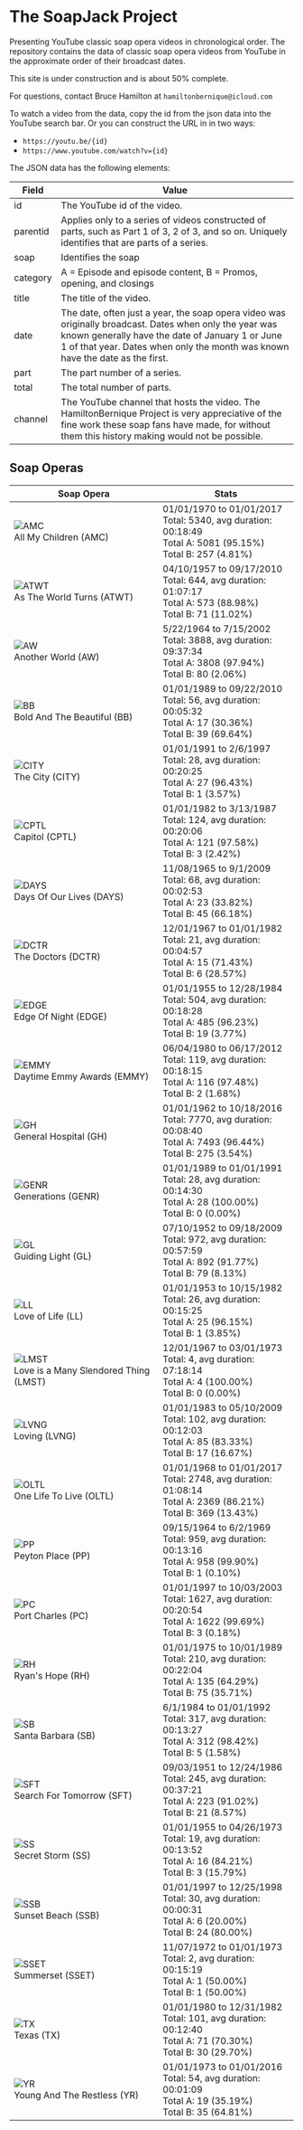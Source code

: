 # The SoapJack Project

Presenting YouTube classic soap opera videos in chronological order. The repository contains the data of classic soap opera videos from YouTube in the approximate order of their broadcast dates.

This site is under construction and is about 50% complete.

For questions, contact Bruce Hamilton at `hamiltonbernique@icloud.com`

To watch a video from the data, copy the id from the json data into the YouTube search bar. Or you can construct the URL in in two ways:

- `https://youtu.be/{id}`
- `https://www.youtube.com/watch?v={id}`

The JSON data has the following elements:

| Field | Value |
| --- | --- |
| id | The YouTube id of the video. |
| parentid | Applies only to a series of videos constructed of parts, such as Part 1 of 3, 2 of 3, and so on. Uniquely identifies that are parts of a series. |
| soap | Identifies the soap |
| category | A = Episode and episode content, B = Promos, opening, and closings |
| title | The title of the video. |
| date | The date, often just a year, the soap opera video was originally broadcast. Dates when only the year was known generally have the date of January 1 or June 1 of that year. Dates when only the month was known have the date as the first.|
| part | The part number of a series. |
| total | The total number of parts. |
| channel | The YouTube channel that hosts the video. The HamiltonBernique Project is very appreciative of the fine work these soap fans have made, for without them this history making would not be possible.|

## Soap Operas

| Soap Opera | Stats
| --- | --- |
| ![AMC](/z-media/AMC.png)<br>All My Children (AMC) | 01/01/1970 to 01/01/2017<br>Total: 5340, avg duration: 00:18:49<br>Total A: 5081 (95.15%)<br>Total B: 257 (4.81%) |
| ![ATWT](/z-media/ATWT.png)<br>As The World Turns (ATWT) | 04/10/1957 to 09/17/2010<br>Total: 644, avg duration: 01:07:17<br>Total A: 573 (88.98%)<br>Total B: 71 (11.02%) |
| ![AW](/z-media/AW.png)<br>Another World (AW) | 5/22/1964 to 7/15/2002<br>Total: 3888, avg duration: 09:37:34<br>Total A: 3808 (97.94%)<br>Total B: 80 (2.06%) |
| ![BB](/z-media/BB.png)<br>Bold And The Beautiful (BB) | 01/01/1989 to 09/22/2010<br>Total: 56, avg duration: 00:05:32<br>Total A: 17 (30.36%)<br>Total B: 39 (69.64%) |
| ![CITY](/z-media/CITY.png)<br>The City (CITY) | 01/01/1991 to 2/6/1997<br>Total: 28, avg duration: 00:20:25<br>Total A: 27 (96.43%)<br>Total B: 1 (3.57%) |
| ![CPTL](/z-media/CPTL.png)<br>Capitol (CPTL) | 01/01/1982 to 3/13/1987<br>Total: 124, avg duration: 00:20:06<br>Total A: 121 (97.58%)<br>Total B: 3 (2.42%) |
| ![DAYS](/z-media/DAYS.png)<br>Days Of Our Lives (DAYS) | 11/08/1965 to 9/1/2009<br>Total: 68, avg duration: 00:02:53<br>Total A: 23 (33.82%)<br>Total B: 45 (66.18%) |
| ![DCTR](/z-media/DCTR.png)<br>The Doctors (DCTR) | 12/01/1967 to 01/01/1982<br>Total: 21, avg duration: 00:04:57<br>Total A: 15 (71.43%)<br>Total B: 6 (28.57%) |
| ![EDGE](/z-media/EDGE.png)<br>Edge Of Night (EDGE) | 01/01/1955 to 12/28/1984<br>Total: 504, avg duration: 00:18:28<br>Total A: 485 (96.23%)<br>Total B: 19 (3.77%) |
| ![EMMY](/z-media/EMMY.png)<br>Daytime Emmy Awards (EMMY) | 06/04/1980 to 06/17/2012<br>Total: 119, avg duration: 00:18:15<br>Total A: 116 (97.48%)<br>Total B: 2 (1.68%) |
| ![GH](/z-media/GH.png)<br>General Hospital (GH) | 01/01/1962 to 10/18/2016<br>Total: 7770, avg duration: 00:08:40<br>Total A: 7493 (96.44%)<br>Total B: 275 (3.54%) |
| ![GENR](/z-media/GENR.png)<br>Generations (GENR) | 01/01/1989 to 01/01/1991<br>Total: 28, avg duration: 00:14:30<br>Total A: 28 (100.00%)<br>Total B: 0 (0.00%) |
| ![GL](/z-media/GL.png)<br>Guiding Light (GL) | 07/10/1952 to 09/18/2009<br>Total: 972, avg duration: 00:57:59<br>Total A: 892 (91.77%)<br>Total B: 79 (8.13%) |
| ![LL](/z-media/LL.png)<br>Love of Life (LL) | 01/01/1953 to 10/15/1982<br>Total: 26, avg duration: 00:15:25<br>Total A: 25 (96.15%)<br>Total B: 1 (3.85%) |
| ![LMST](/z-media/LMST.png)<br>Love is a Many Slendored Thing (LMST) | 12/01/1967 to 03/01/1973<br>Total: 4, avg duration: 07:18:14<br>Total A: 4 (100.00%)<br>Total B: 0 (0.00%) |
| ![LVNG](/z-media/LVNG.png)<br>Loving (LVNG) | 01/01/1983 to 05/10/2009<br>Total: 102, avg duration: 00:12:03<br>Total A: 85 (83.33%)<br>Total B: 17 (16.67%) |
| ![OLTL](/z-media/OLTL.png)<br>One Life To Live (OLTL) | 01/01/1968 to 01/01/2017<br>Total: 2748, avg duration: 01:08:14<br>Total A: 2369 (86.21%)<br>Total B: 369 (13.43%) |
| ![PP](/z-media/PP.png)<br>Peyton Place (PP) | 09/15/1964 to 6/2/1969<br>Total: 959, avg duration: 00:13:16<br>Total A: 958 (99.90%)<br>Total B: 1 (0.10%) |
| ![PC](/z-media/PC.png)<br>Port Charles (PC) | 01/01/1997 to 10/03/2003<br>Total: 1627, avg duration: 00:20:54<br>Total A: 1622 (99.69%)<br>Total B: 3 (0.18%) |
| ![RH](/z-media/RH.png)<br>Ryan's Hope (RH) | 01/01/1975 to 10/01/1989<br>Total: 210, avg duration: 00:22:04<br>Total A: 135 (64.29%)<br>Total B: 75 (35.71%) |
| ![SB](/z-media/SB.png)<br>Santa Barbara (SB) | 6/1/1984 to 01/01/1992<br>Total: 317, avg duration: 00:13:27<br>Total A: 312 (98.42%)<br>Total B: 5 (1.58%) |
| ![SFT](/z-media/SFT.png)<br>Search For Tomorrow (SFT) | 09/03/1951 to 12/24/1986<br>Total: 245, avg duration: 00:37:21<br>Total A: 223 (91.02%)<br>Total B: 21 (8.57%) |
| ![SS](/z-media/SS.png)<br>Secret Storm (SS) | 01/01/1955 to 04/26/1973<br>Total: 19, avg duration: 00:13:52<br>Total A: 16 (84.21%)<br>Total B: 3 (15.79%) |
| ![SSB](/z-media/SSB.png)<br>Sunset Beach (SSB) | 01/01/1997 to 12/25/1998<br>Total: 30, avg duration: 00:00:31<br>Total A: 6 (20.00%)<br>Total B: 24 (80.00%) |
| ![SSET](/z-media/SSET.png)<br>Summerset (SSET) | 11/07/1972 to 01/01/1973<br>Total: 2, avg duration: 00:15:19<br>Total A: 1 (50.00%)<br>Total B: 1 (50.00%) |
| ![TX](/z-media/TX.png)<br>Texas (TX) | 01/01/1980 to 12/31/1982<br>Total: 101, avg duration: 00:12:40<br>Total A: 71 (70.30%)<br>Total B: 30 (29.70%) |
| ![YR](/z-media/YR.png)<br>Young And The Restless (YR) | 01/01/1973 to 01/01/2016<br>Total: 54, avg duration: 00:01:09<br>Total A: 19 (35.19%)<br>Total B: 35 (64.81%) |



